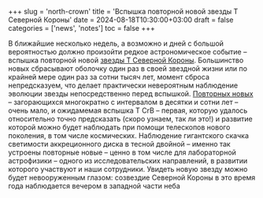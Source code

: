 +++
slug = 'north-crown'
title = 'Вспышка повторной новой звезды Т Северной Короны'
date = 2024-08-18T10:30:00+03:00
draft = false
categories = ['news', 'notes']
toc = false
+++

В ближайшие несколько недель, а возможно и дней с большой вероятностью должно произойти редкое астрономическое событие – вспышка повторной новой [звезды Т Северной Короны](https://ru.wikipedia.org/wiki/T_%D0%A1%D0%B5%D0%B2%D0%B5%D1%80%D0%BD%D0%BE%D0%B9_%D0%9A%D0%BE%D1%80%D0%BE%D0%BD%D1%8B). Большинство новых сбрасывают оболочку один раз в своей звездной жизни или по крайней мере один раз за сотни тысяч лет, момент сброса непредсказуем, что делает практически невероятным наблюдение эволюции звезды непосредственно перед вспышкой. [Повторных новых](https://ru.wikipedia.org/wiki/%D0%9F%D0%BE%D0%B2%D1%82%D0%BE%D1%80%D0%BD%D1%8B%D0%B5_%D0%BD%D0%BE%D0%B2%D1%8B%D0%B5) – загорающихся многократно с интервалом в десятки и сотни  лет – очень мало, и ожидамемая вспышка Т CrB – первая, которую удалось относительно точно предсказать (скоро узнаем, так ли это!) и развитие которой можно будет наблюдать при помощи телескопов нового поколения, в том числе космических. Наблюдение гигантского скачка светимости аккреционного диска в тесной двойной – именно так устроены повторные новые – ценно в том числе для лабораторной астрофизики – одного из исследовательских направлений, в развитии которого участвуют и наши сотрудники. Увидеть новую звезду можно будет невооруженным глазом: созвездие Северной Короны в это время года наблюдается вечером в западной части неба

<!--more-->